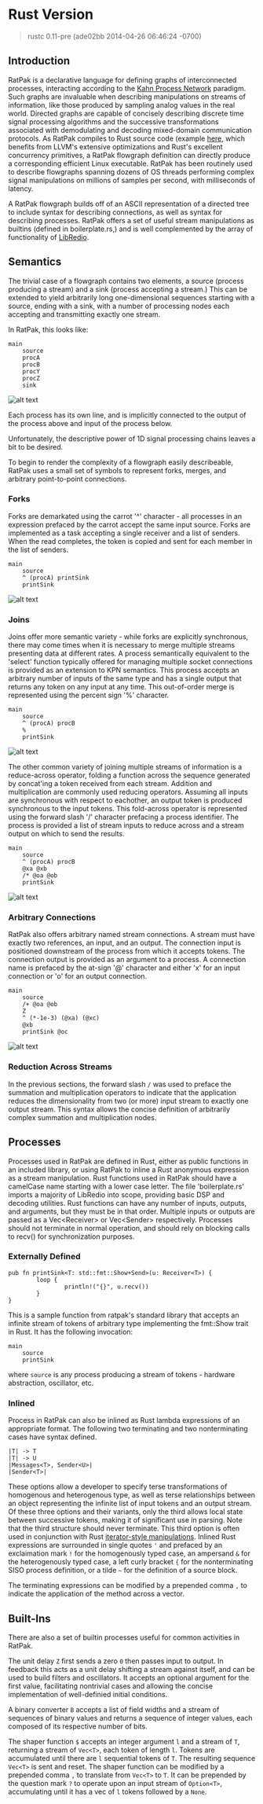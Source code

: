 # Rust Version

> rustc 0.11-pre (ade02bb 2014-04-26 06:46:24 -0700)


## Introduction

RatPak is a declarative language for defining graphs of interconnected processes, interacting according to the [Kahn Process Network](http://itdaniher.com/static/Daniher-KPN.pdf) paradigm. Such graphs are invaluable when describing manipulations on streams of information, like those produced by sampling analog values in the real world. Directed graphs are capable of concisely describing discrete time signal processing algorithms and the successive transformations associated with demodulating and decoding mixed-domain communication protocols. As RatPak compiles to Rust source code (example [here](http://itdaniher.com/static/stage3.rs), which benefits from LLVM's extensive optimizations and Rust's excellent concurrency primitives, a RatPak flowgraph definition can directly produce a corresponding efficient Linux executable. RatPak has been routinely used to describe flowgraphs spanning dozens of OS threads performing complex signal manipulations on millions of samples per second, with milliseconds of latency.

A RatPak flowgraph builds off of an ASCII representation of a directed tree to include syntax for describing connections, as well as syntax for describing processes. RatPak offers a set of useful stream manipulations as builtins (defined in boilerplate.rs,) and is well complemented by the array of functionality of [LibRedio](https://github.com/ade-ma/LibRedio).

## Semantics

The trivial case of a flowgraph contains two elements, a source (process producing a stream) and a sink (process accepting a stream.) This can be extended to yield arbitrarily long one-dimensional sequences starting with a source, ending with a sink, with a number of processing nodes each accepting and transmitting exactly one stream.

In RatPak, this looks like:

```
main
	source
	procA
	procB
	procY
	procZ
	sink
```

![alt text](http://itdaniher.com/static/clips/linear.png "rendered block diagram")

Each process has its own line, and is implicitly connected to the output of the process above and input of the process below.

Unfortunately, the descriptive power of 1D signal processing chains leaves a bit to be desired.

To begin to render the complexity of a flowgraph easily describeable, RatPak uses a small set of symbols to represent forks, merges, and arbitrary point-to-point connections.

### Forks

Forks are demarkated using the carrot '^' character - all processes in an expression prefaced by the carrot accept the same input source. Forks are implemented as a task accepting a single receiver and a list of senders. When the read completes, the token is copied and sent for each member in the list of senders.

```
main
	source
	^ (procA) printSink
	printSink
```

![alt text](http://itdaniher.com/static/clips/fork.png "rendered block diagram")

### Joins

Joins offer more semantic variety - while forks are explicitly synchronous, there may come times when it is necessary to merge multiple streams presenting data at different rates. A process semantically equivalent to the 'select' function typically offered for managing multiple socket connections is provided as an extension to KPN semantics. This process accepts an arbitrary number of inputs of the same type and has a single output that returns any token on any input at any time. This out-of-order merge is represented using the percent sign '%' character.

```
main
	source
	^ (procA) procB
	%
	printSink
```

![alt text](http://itdaniher.com/static/clips/forkjoin.png "rendered block diagram")

The other common variety of joining multiple streams of information is a reduce-across operator, folding a function across the sequence generated by concat'ing a token received from each stream. Addition and multiplication are commonly used reducing operators. Assuming all inputs are synchronous with respect to eachother, an output token is produced synchronous to the input tokens. This fold-across operator is represented using the forward slash '/' character prefacing a process identifier. The process is provided a list of stream inputs to reduce across and a stream output on which to send the results.

```
main
	source
	^ (procA) procB
	@xa @xb
	/* @oa @ob
	printSink
```

![alt text](http://itdaniher.com/static/clips/mulacross.png "rendered block diagram")

### Arbitrary Connections

RatPak also offers arbitrary named stream connections. A stream must have exactly two references, an input, and an output. The connection input is positioned downstream of the process from which it accepts tokens. The connection output is provided as an argument to a process. A connection name is prefaced by the at-sign '@' character and either 'x' for an input connection or 'o' for an output connection.

```
main
	source
	/+ @oa @ob
	Z
	^ (*-1e-3) (@xa) (@xc)
	@xb
	printSink @oc
```

![alt text](http://itdaniher.com/static/clips/1plpf.png "rendered block diagram")

### Reduction Across Streams

In the previous sections, the forward slash `/` was used to preface the summation and multiplication operators to indicate that the application reduces the dimensionality from two (or more) input stream to exactly one output stream. This syntax allows the concise definition of arbitrarily complex summation and multiplication nodes.

## Processes

Processes used in RatPak are defined in Rust, either as public functions in an included library, or using RatPak to inline a Rust anonymous expression as a stream manipulation. Rust functions used in RatPak should have a camelCase name starting with a lower case letter. The file 'boilerplate.rs' imports a majority of LibRedio into scope, providing basic DSP and decoding utilities. Rust functions can have any number of inputs, outputs, and arguments, but they must be in that order. Multiple inputs or outputs are passed as a Vec<Receiver<T>> or Vec<Sender<T>> respectively. Processes should not terminate in normal operation, and should rely on blocking calls to recv() for synchronization purposes.

### Externally Defined

```
pub fn printSink<T: std::fmt::Show+Send>(u: Receiver<T>) {
        loop {
                println!("{}", u.recv())
        }
}
```

This is a sample function from ratpak's standard library that accepts an infinite stream of tokens of arbitrary type implementing the fmt::Show trait in Rust. It has the following invocation:

```
main
	source
	printSink
```

where `source` is any process producing a stream of tokens - hardware abstraction, oscillator, etc.

### Inlined

Process in RatPak can also be inlined as Rust lambda expressions of an appropriate format. The following two terminating and two nonterminating cases have syntax defined.

```
|T| -> T
|T| -> U
|Messages<T>, Sender<U>|
|Sender<T>|
```

These options allow a developer to specify terse transformations of homogenous and heterogenous type, as well as terse relationships between an object representing the infinite list of input tokens and an output stream. Of these three options and their variants, only the third allows local state between successive tokens, making it of significant use in parsing. Note that the third structure should never terminate. This third option is often used in conjunction with Rust [iterator-style manipulations](http://static.rust-lang.org/doc/master/core/iter/trait.Iterator.html). Inlined Rust expressions are surrounded in single quotes `'` and prefaced by an exclaimation mark `!` for the homogenously typed case, an ampersand `&` for the heterogenously typed case, a left curly bracket `{` for the nonterminating SISO process definition, or a tilde `~` for the definition of a source block.

The terminating expressions can be modified by a prepended comma `,` to indicate the application of the method across a vector.

## Built-Ins

There are also a set of builtin processes useful for common activities in RatPak.

The unit delay `Z` first sends a zero `0` then passes input to output. In feedback this acts as a unit delay shifting a stream against itself, and can be used to build filters and oscillators. It accepts an optional argument for the first value, facilitating nontrivial cases and allowing the concise implementation of well-definied initial conditions.

A binary converter `B` accepts a list of field widths and a stream of sequences of binary values and returns a sequence of integer values, each composed of its respective number of bits.

The shaper function `$` accepts an integer argument `l` and a stream of `T`, returning a stream of `Vec<T>`, each token of length `l`. Tokens are accumulated until there are `l` sequential tokens of `T`. The resulting sequence `Vec<T>` is sent and reset. The shaper function can be modified by a prepended comma `,` to translate from `Vec<T>` to `T`. It can be prepended by the question mark `?` to operate upon an input stream of `Option<T>`, accumulating until it has a vec of `l` tokens followed by a `None`.

